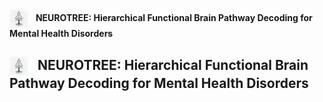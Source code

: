 <img src="./assets/Tree.png" alt="NeuroTree Logo" width="30" style="vertical-align: middle; margin-right: 8px;"/>
<strong>NEUROTREE: Hierarchical Functional Brain Pathway Decoding for Mental Health Disorders</strong>


<h2>
  <img src="./assets/Tree.png" alt="NeuroTree Logo" width="30" style="vertical-align: middle; margin-right: 10px;">
  <strong>NEUROTREE: Hierarchical Functional Brain Pathway Decoding for Mental Health Disorders</strong>
</h2>
